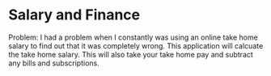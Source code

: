# Salary and Finance
 Problem: I had a problem when I constantly was using an online take home salary to find out that it was completely wrong. This application will calcuate the take home salary. This will also take your take home pay and subtract any bills and subscriptions. 
